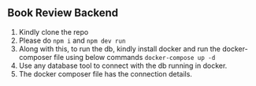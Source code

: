 ## Book Review Backend

1. Kindly clone the repo
2. Please do `npm i` and `npm dev run`
3. Along with this, to run the db, kindly install docker and run the docker-composer file using below commands 
`docker-compose up -d`
4. Use any database tool to connect with the db running in docker.
5. The docker composer file has the connection details.